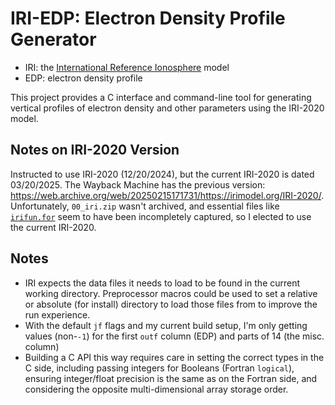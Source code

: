 # IRI-EDP: Electron Density Profile Generator

* IRI: the [International Reference Ionosphere](https://irimodel.org/) model
* EDP: electron density profile

This project provides a C interface and command-line tool for generating
vertical profiles of electron density and other parameters
using the IRI-2020 model.

## Notes on IRI-2020 Version

Instructed to use IRI-2020 (12/20/2024), but the current IRI-2020 is dated 03/20/2025.
The Wayback Machine has the previous version:
<https://web.archive.org/web/20250215171731/https://irimodel.org/IRI-2020/>.
Unfortunately, `00_iri.zip` wasn't archived,
and essential files like [`irifun.for`](https://web.archive.org/web/20250215171731/https://irimodel.org/IRI-2020/irifun.for)
seem to have been incompletely captured,
so I elected to use the current IRI-2020.

## Notes

* IRI expects the data files it needs to load to be found in the current working directory.
  Preprocessor macros could be used to set a relative or absolute (for install) directory
  to load those files from to improve the run experience.
* With the default `jf` flags and my current build setup, I'm only getting values (non-`-1`)
  for the first `outf` column (EDP) and parts of 14 (the misc. column)
* Building a C API this way requires care in setting the correct types in the C side,
  including passing integers for Booleans (Fortran `logical`), ensuring integer/float
  precision is the same as on the Fortran side, and considering the opposite multi-dimensional
  array storage order.
